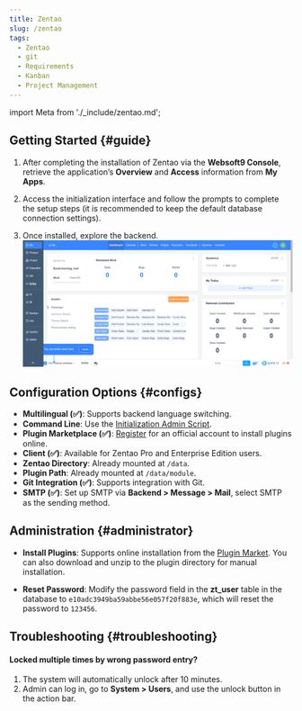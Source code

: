 ```yaml
---
title: Zentao
slug: /zentao
tags:
  - Zentao
  - git
  - Requirements
  - Kanban
  - Project Management
---
```


import Meta from './\_include/zentao.md';

<Meta name="meta" />

## Getting Started {#guide}

1. After completing the installation of Zentao via the **Websoft9 Console**, retrieve the application’s **Overview** and **Access** information from **My Apps**.

2. Access the initialization interface and follow the prompts to complete the setup steps (it is recommended to keep the default database connection settings).

3. Once installed, explore the backend.
   ![](./assets/zentao-backend-websoft9.png)

## Configuration Options {#configs}

- **Multilingual (✅)**: Supports backend language switching.
- **Command Line**: Use the [Initialization Admin Script](https://www.zentao.net/book/zentaopmshelp/35.html).
- **Plugin Marketplace (✅)**: [Register](https://www.zentao.net/extension-browse.html) for an official account to install plugins online.
- **Client (✅)**: Available for Zentao Pro and Enterprise Edition users.
- **Zentao Directory**: Already mounted at `/data`.
- **Plugin Path**: Already mounted at `/data/module`.
- **Git Integration (✅)**: Supports integration with Git.
- **SMTP (✅)**: Set up SMTP via **Backend > Message > Mail**, select SMTP as the sending method.

## Administration {#administrator}

- **Install Plugins**: Supports online installation from the [Plugin Market](https://www.zentao.net/extension-browse.html). You can also download and unzip to the plugin directory for manual installation.

- **Reset Password**: Modify the password field in the **zt_user** table in the database to `e10adc3949ba59abbe56e057f20f883e`, which will reset the password to `123456`.

## Troubleshooting {#troubleshooting}

#### Locked multiple times by wrong password entry?

1. The system will automatically unlock after 10 minutes.
2. Admin can log in, go to **System > Users**, and use the unlock button in the action bar.
